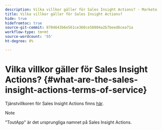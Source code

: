 ```yaml
---
description: Vilka villkor gäller för Sales Insight Actions? - Marketo Docs - produktdokumentation
title: Vilka villkor gäller för Sales Insight Actions?
hide: true
hidefromtoc: true
source-git-commit: 8704643b6e561ce368ce50804a2b7beed6cea71a
workflow-type: tm+mt
source-wordcount: '55'
ht-degree: 0%

---
```


# Vilka villkor gäller för Sales Insight Actions? {#what-are-the-sales-insight-actions-terms-of-service}

Tjänstvillkoren för Sales Insight Actions finns [här](https://documents.marketo.com/toutapp/terms).

>[!NOTE]
>
>&quot;ToutApp&quot; är det ursprungliga namnet på Sales Insight Actions.
